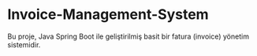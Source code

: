 # Invoice-Management-System
Bu proje, Java Spring Boot ile geliştirilmiş basit bir fatura (invoice) yönetim sistemidir. 
